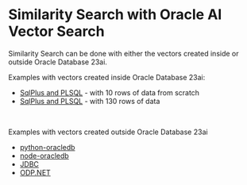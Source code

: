 # Similarity Search with Oracle AI Vector Search

Similarity Search can be done with either the vectors created inside or outside Oracle Database 23ai.

Examples with vectors created inside Oracle Database 23ai:
- [SqlPlus and PLSQL](../ONNX/Create%20vector%20via%20vector_embedding.md) - with 10 rows of data from scratch
- [SqlPlus and PLSQL](../ONNX/Create%20vector%20via%20vector_embedding.md) - with 130 rows of data 


<br>

Examples with vectors created outside Oracle Database 23ai
- [python-oracledb](../python-oracledb/README.md)
- [node-oracledb](../node-oracledb/README.md)
- [JDBC](../jdbc/ai-vector-search-oracle-jdbc-examples-main/README.md)
- [ODP.NET](../odp.net/README.md)
